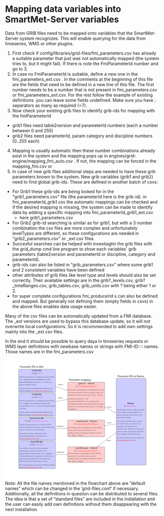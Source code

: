 # Mapping data variables into SmartMet-Server variables

Data from GRIB files need to be mapped onto variables that the SmartMet-Server system recognizes. This will enable querying for the data from timeseries, WMS or other plugins.
1. First check if config/libraries/grid-files/fmi_parameters.csv has already a suitable parameter that just was not automatically mapped (the system tries to, but it might fail). If there is note the FmiParameterId number and go to 3.
2. In case no FmiParameterId is suitable, define a new one in the fmi_parameters_ext.csv . In the comments at the beginning of this file are the fields that need to be defined in a new line of this file. The first number needs to be a number that is not present in fmi_parameters.csv or fmi_parameters_ext.csv. For the rest follow the example of existing definitions. you can leave some fields undefined. Make sure you have ; separators as many as required (=7).
3. Now check your existing grib files to identify grib-ids for mapping with the fmiParameterId
  * grib1 files need table2version and parameterId numbers (each a number between 0 and 255)
  * grib2 files need parameterId, param category and discipline numbers (0..255 each)
4. Mapping is usually automatic then these number combinations already exist in the system and the mapping pops up in engines/grid-engine/mapping_fmi_auto.csv . If not, the mapping can be forced in the mapping_fmi.csv or 
5. In case of new grib files additional steps are needed to have these grib parameters known to the system. New grib variables (grib1 and grib2) need to find global grib-ids. These are defined in another batch of csvs:
  * For Grib1 these grib-ids are being looked for in the  "grib1_parameters.csv" file (the parameterId here is the  grib-id). in fmi_parameterId_grib1.csv the automatic mappings can be checked and if the desired mapping is missing, the system can be made to identify data by adding a specific mapping into fmi_parameterId_grib1_ext.csv
    * here grib1_parameters.csv  
  * For Grib2 grib-id searching is similar as for grib1, but with a 3 number combination the csv files are more complex and unfortunately levelTypes are different, so these configurations are needed in "grib2_parameters.csv" or _ext.csv filea.
  * Succesful searches can be helped with investiagtin the grib files with the grid_dump cmd line program to show each variables' grib parameters (table2version and parameterId or discipline, category and parameterId).
  * grib-ids can also be listed in "grib_parameters.csv" where some grib1 and 2 consistent variables have been defined
  * other attributes of grib files like level type and levels should also be set correctly. Their available settings are in the grib?_levels.csv, grib?_timeRanges.csv, grib_tables.csv, grib_units.csv with ? being either 1 or 2. 
  * for super complete configurations fmi_producerId s can also be defined and mapped. But generally not defining them (empty fields in csvs) in the above files enables data usage easier.

Many of the csv files can be automatically updated from a FMI database. The _ext versions are used to bypass this database update, so it will not overwrite local configurations. So it is recommended to add own settings mainly into the _ext.csv files.

In the end it should be possible to query daya in timeseries requests or WMS layer definitions with newbase names or strings with FMI-ID:::: names. Those names are in the fmi_parameters.csv

![](https://github.com/fmidev/chile-smartmet/blob/master/parameter-mapping.png)
Note: All the file names mentioned in the flowchart above are ”default names” which can be changed in the ’grid-files.conf’ if necessary. Additionally, all the definitions in question can be distributed to several files. The idea is that a set of ”standard files” are included in the installation and the user can easily add own definitions without them disappearing with the next installation.
